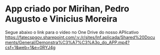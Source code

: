 # App criado por Mirihan, Pedro Augusto e Vinicius Moreira

Segue abaixo o link para o vídeo no One Drive do nosso APlicativo
https://fatecspgov.sharepoint.com/:v:/r/sites/Inf.aplicada/Shared%20Documents/General/Demonstra%C3%A7%C3%A3o_do_APP.mp4?csf=1&web=1&e=0RYJ4g
